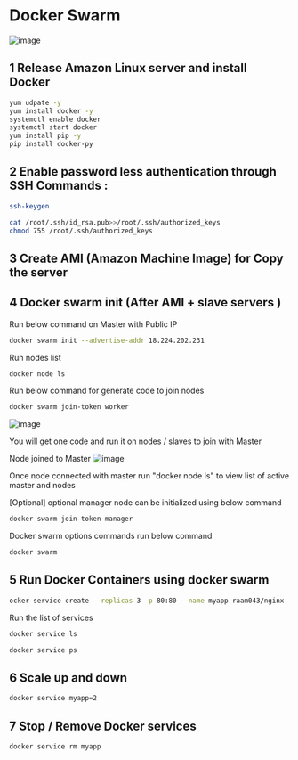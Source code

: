 # Docker Swarm


![image](https://user-images.githubusercontent.com/111989928/212470292-f16df78d-3ec4-4003-bba4-f85994b0f418.png)


## 1 Release Amazon Linux server and install Docker

```sh
yum udpate -y
yum install docker -y
systemctl enable docker
systemctl start docker
yum install pip -y
pip install docker-py
```
## 2 Enable password less authentication through SSH Commands :
```sh
ssh-keygen
```
```sh
cat /root/.ssh/id_rsa.pub>>/root/.ssh/authorized_keys
chmod 755 /root/.ssh/authorized_keys
```

## 3 Create AMI (Amazon Machine Image) for Copy the server

## 4 Docker swarm init (After AMI + slave servers )

Run below command on Master with Public IP
```sh
docker swarm init --advertise-addr 18.224.202.231
```
Run nodes list
```sh
docker node ls
```
Run below command for generate code to join nodes 
```sh
docker swarm join-token worker
```
![image](https://user-images.githubusercontent.com/111989928/212469584-436cd7fb-c285-49f7-a443-dff202377c49.png)

You will get one code and run it on nodes / slaves to join with Master

Node joined to Master
![image](https://user-images.githubusercontent.com/111989928/212469619-a157fd97-8341-4fd8-9a61-ff436ed2779d.png)

Once node connected with master run "docker node ls" to view list of active master and nodes

[Optional] optional manager node can be initialized using below command
```sh
docker swarm join-token manager
```
Docker swarm options commands run below command
```sh
docker swarm
```
## 5 Run Docker Containers using docker swarm

```sh
ocker service create --replicas 3 -p 80:80 --name myapp raam043/nginx
```

Run the list of services
```sh
docker service ls
```
```sh
docker service ps
```
## 6 Scale up and down
```sh
docker service myapp=2
```
## 7 Stop / Remove Docker services
```sh
docker service rm myapp
```
